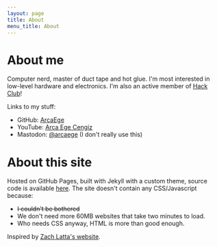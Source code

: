 ```yaml
---
layout: page
title: About
menu_title: About
---
```


# About me

Computer nerd, master of duct tape and hot glue. I'm most interested in low-level hardware and electronics. I'm also an active member of [Hack Club](https://hackclub.com/)!

Links to my stuff:

- GitHub: [ArcaEge](https://github.com/ArcaEge)
- YouTube: [Arca Ege Cengiz](https://www.youtube.com/channel/UC-2BC80rsHw898hD5V9flGQ)
- Mastodon: [@arcaege](https://mastodon.social/@arcaege) (I don't really use this)

# About this site

Hosted on GitHub Pages, built with Jekyll with a custom theme, source code is available [here](https://github.com/ArcaEge/ArcaEge.github.io). The site doesn't contain any CSS/Javascript because:

- ~~I couldn't be bothered~~
- We don't need more 60MB websites that take two minutes to load.
- Who needs CSS anyway, HTML is more than good enough.

Inspired by [Zach Latta's website](https://zachlatta.com/).